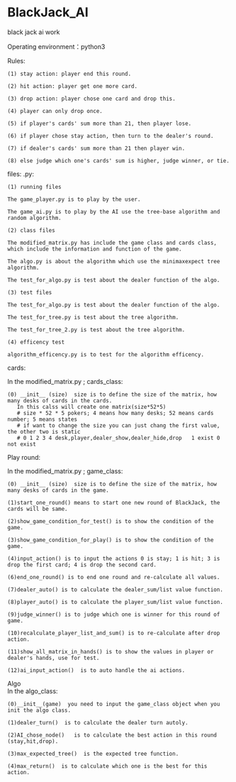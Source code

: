 # BlackJack_AI
black jack ai work

Operating environment：python3

Rules:
    
    (1) stay action: player end this round.
    
    (2) hit action: player get one more card.
    
    (3) drop action: player chose one card and drop this.
    
    (4) player can only drop once.
    
    (5) if player's cards' sum more than 21, then player lose.
    
    (6) if player chose stay action, then turn to the dealer's round.
    
    (7) if dealer's cards' sum more than 21 then player win.
    
    (8) else judge which one's cards' sum is higher, judge winner, or tie.
    
    
files:
  .py:
  
    (1) running files
    
    The game_player.py is to play by the user.
    
    The game_ai.py is to play by the AI use the tree-base algorithm and random algorithm.
    
    (2) class files
    
    The modified_matrix.py has include the game class and cards class, which include the information and function of the game.

    The algo.py is about the algorithm which use the minimaxexpect tree algorithm.

    The test_for_algo.py is test about the dealer function of the algo.
    
    (3) test files
    
    The test_for_algo.py is test about the dealer function of the algo.
    
    The test_for_tree.py is test about the tree algorithm.
    
    The test_for_tree_2.py is test about the tree algorithm.
    
    (4) efficency test
    
    algorithm_efficency.py is to test for the algorithm efficency.
    

cards:

  In the modified_matrix.py ; cards_class:
  
    (0) __init__ (size)  size is to define the size of the matrix, how many desks of cards in the cards.
       In this calss will create one matrix(size*52*5) 
       # size * 52 * 5 pokers; 4 means how many desks; 52 means cards number; 5 means states
       # if want to change the size you can just chang the first value, the other two is static
       # 0 1 2 3 4 desk,player,dealer_show,dealer_hide,drop   1 exist 0 not exist

Play round:

   In the modified_matrix.py ; game_class:
   
    (0) __init__ (size)  size is to define the size of the matrix, how many desks of cards in the game.
  
    (1)start_one_round() means to start one new round of BlackJack, the cards will be same.
    
    (2)show_game_condition_for_test() is to show the condition of the game.
    
    (3)show_game_condition_for_play() is to show the condition of the game.
    
    (4)input_action() is to input the actions 0 is stay; 1 is hit; 3 is drop the first card; 4 is drop the second card. 
    
    (6)end_one_round() is to end one round and re-calculate all values.
    
    (7)dealer_auto() is to calculate the dealer_sum/list value function.
    
    (8)player_auto() is to calculate the player_sum/list value function.
    
    (9)judge_winner() is to judge which one is winner for this round of game.
    
    (10)recalculate_player_list_and_sum() is to re-calculate after drop action.
    
    (11)show_all_matrix_in_hands() is to show the values in player or dealer's hands, use for test.
    
    (12)ai_input_action()  is to auto handle the ai actions.
    
Algo  
  In the algo_class:
  
    (0)__init__(game)  you need to input the game_class object when you init the algo class.
  
    (1)dealer_turn()  is to calculate the dealer turn autoly.
  
    (2)AI_chose_node()   is to calculate the best action in this round (stay,hit,drop).
    
    (3)max_expected_tree()  is the expected tree function.
    
    (4)max_return()  is to calculate which one is the best for this action.
